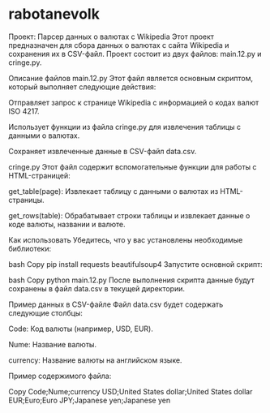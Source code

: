 # rabotanevolk
Проект: Парсер данных о валютах с Wikipedia
Этот проект предназначен для сбора данных о валютах с сайта Wikipedia и сохранения их в CSV-файл. Проект состоит из двух файлов: main.12.py и cringe.py.

Описание файлов
main.12.py
Этот файл является основным скриптом, который выполняет следующие действия:

Отправляет запрос к странице Wikipedia с информацией о кодах валют ISO 4217.

Использует функции из файла cringe.py для извлечения таблицы с данными о валютах.

Сохраняет извлеченные данные в CSV-файл data.csv.

cringe.py
Этот файл содержит вспомогательные функции для работы с HTML-страницей:

get_table(page): Извлекает таблицу с данными о валютах из HTML-страницы.

get_rows(table): Обрабатывает строки таблицы и извлекает данные о коде валюты, названии и валюте.

Как использовать
Убедитесь, что у вас установлены необходимые библиотеки:

bash
Copy
pip install requests beautifulsoup4
Запустите основной скрипт:

bash
Copy
python main.12.py
После выполнения скрипта данные будут сохранены в файл data.csv в текущей директории.

Пример данных в CSV-файле
Файл data.csv будет содержать следующие столбцы:

Code: Код валюты (например, USD, EUR).

Nume: Название валюты.

currency: Название валюты на английском языке.

Пример содержимого файла:

Copy
Code;Nume;currency
USD;United States dollar;United States dollar
EUR;Euro;Euro
JPY;Japanese yen;Japanese yen
